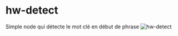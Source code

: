 # hw-detect
Simple node qui détecte le mot clé en début de phrase
![hw-detect](https://user-images.githubusercontent.com/9353723/36108331-e402c182-101c-11e8-87a0-223cb2066d69.png)
